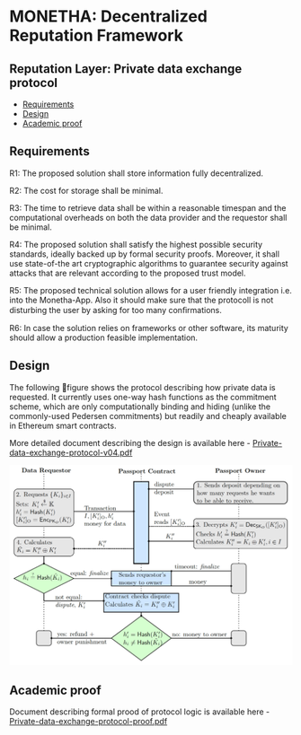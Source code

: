 
# MONETHA: Decentralized Reputation Framework

## Reputation Layer: Private data exchange protocol

* [Requirements](#requirements)
* [Design](#implementation)
* [Academic proof](#academic-proof)

## Requirements

R1: The proposed solution shall store information fully decentralized.

R2: The cost for storage shall be minimal.

R3: The time to retrieve data shall be within a reasonable timespan and the computational overheads on both the data provider and the requestor shall be minimal.

R4: The proposed solution shall satisfy the highest possible security standards, ideally backed up by formal security proofs. Moreover, it shall use state-of-the art cryptographic algorithms to guarantee security against attacks that are relevant according to the proposed trust model.

R5: The proposed technical solution allows for a user friendly integration i.e. into the Monetha-App. Also it should make sure that the protocoll is not disturbing the user by asking for too many conﬁrmations.

R6: In case the solution relies on frameworks or other software, its maturity should allow a production feasible implementation.

## Design

The following figure shows the protocol describing how private data is requested. It currently uses one-way hash functions as the commitment scheme, which are only computationally binding and hiding (unlike the commonly-used Pedersen commitments) but readily and cheaply available in Ethereum smart contracts.

More detailed document describing the design is available here - [Private-data-exchange-protocol-v04.pdf](private-data-exchange-protocol-v04.pdf)  

![](diagrams/request-private-data.png)


## Academic proof

Document describing formal prood of protocol logic is available here - [Private-data-exchange-protocol-proof.pdf](private-data-exchange-protocol-proof.pdf)

